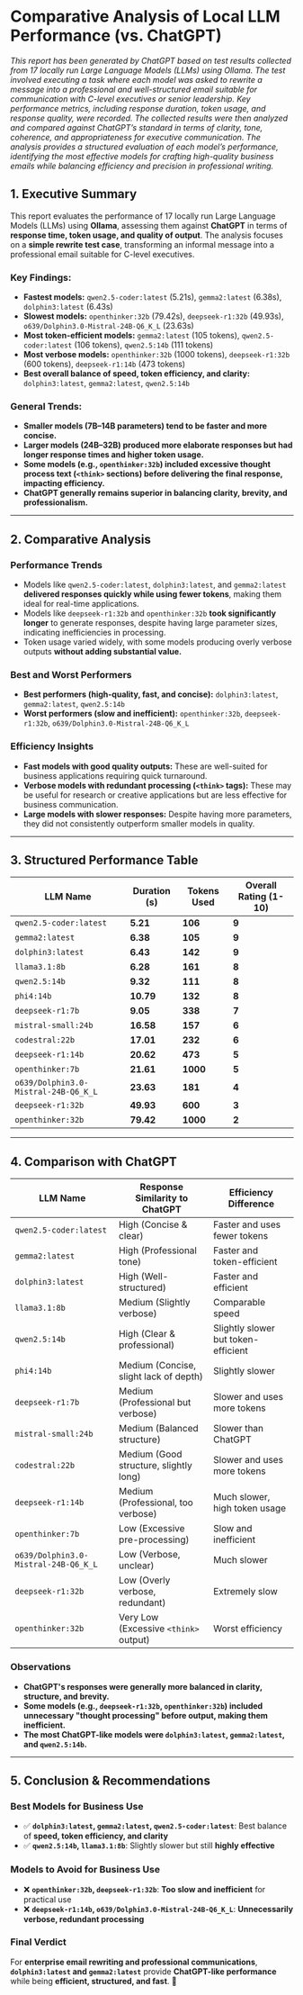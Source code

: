 # **Comparative Analysis of Local LLM Performance (vs. ChatGPT)**
*This report has been generated by ChatGPT based on test results collected from 17 locally run Large Language Models (LLMs) using Ollama. The test involved executing a task where each model was asked to rewrite a message into a professional and well-structured email suitable for communication with C-level executives or senior leadership. Key performance metrics, including response duration, token usage, and response quality, were recorded. The collected results were then analyzed and compared against ChatGPT’s standard in terms of clarity, tone, coherence, and appropriateness for executive communication. The analysis provides a structured evaluation of each model’s performance, identifying the most effective models for crafting high-quality business emails while balancing efficiency and precision in professional writing.*

## **1. Executive Summary**

This report evaluates the performance of 17 locally run Large Language Models (LLMs) using **Ollama**, assessing them against **ChatGPT** in terms of **response time, token usage, and quality of output**. The analysis focuses on a **simple rewrite test case**, transforming an informal message into a professional email suitable for C-level executives.

### **Key Findings:**
- **Fastest models:** `qwen2.5-coder:latest` (5.21s), `gemma2:latest` (6.38s), `dolphin3:latest` (6.43s)  
- **Slowest models:** `openthinker:32b` (79.42s), `deepseek-r1:32b` (49.93s), `o639/Dolphin3.0-Mistral-24B-Q6_K_L` (23.63s)  
- **Most token-efficient models:** `gemma2:latest` (105 tokens), `qwen2.5-coder:latest` (106 tokens), `qwen2.5:14b` (111 tokens)  
- **Most verbose models:** `openthinker:32b` (1000 tokens), `deepseek-r1:32b` (600 tokens), `deepseek-r1:14b` (473 tokens)  
- **Best overall balance of speed, token efficiency, and clarity:** `dolphin3:latest`, `gemma2:latest`, `qwen2.5:14b`

### **General Trends:**
- **Smaller models (7B–14B parameters) tend to be faster and more concise.**  
- **Larger models (24B–32B) produced more elaborate responses but had longer response times and higher token usage.**  
- **Some models (e.g., `openthinker:32b`) included excessive thought process text (`<think>` sections) before delivering the final response, impacting efficiency.**  
- **ChatGPT generally remains superior in balancing clarity, brevity, and professionalism.**  

---

## **2. Comparative Analysis**

### **Performance Trends**
- Models like `qwen2.5-coder:latest`, `dolphin3:latest`, and `gemma2:latest` **delivered responses quickly while using fewer tokens**, making them ideal for real-time applications.  
- Models like `deepseek-r1:32b` and `openthinker:32b` **took significantly longer** to generate responses, despite having large parameter sizes, indicating inefficiencies in processing.  
- Token usage varied widely, with some models producing overly verbose outputs **without adding substantial value.**

### **Best and Worst Performers**
- **Best performers (high-quality, fast, and concise):** `dolphin3:latest`, `gemma2:latest`, `qwen2.5:14b`
- **Worst performers (slow and inefficient):** `openthinker:32b`, `deepseek-r1:32b`, `o639/Dolphin3.0-Mistral-24B-Q6_K_L`

### **Efficiency Insights**
- **Fast models with good quality outputs:** These are well-suited for business applications requiring quick turnaround.  
- **Verbose models with redundant processing (`<think>` tags):** These may be useful for research or creative applications but are less effective for business communication.  
- **Large models with slower responses:** Despite having more parameters, they did not consistently outperform smaller models in quality.

---

## **3. Structured Performance Table**

| **LLM Name** | **Duration (s)** | **Tokens Used** | **Overall Rating (1-10)** |
|-------------|----------------|----------------|----------------|
| `qwen2.5-coder:latest` | **5.21** | **106** | **9** |
| `gemma2:latest` | **6.38** | **105** | **9** |
| `dolphin3:latest` | **6.43** | **142** | **9** |
| `llama3.1:8b` | **6.28** | **161** | **8** |
| `qwen2.5:14b` | **9.32** | **111** | **8** |
| `phi4:14b` | **10.79** | **132** | **8** |
| `deepseek-r1:7b` | **9.05** | **338** | **7** |
| `mistral-small:24b` | **16.58** | **157** | **6** |
| `codestral:22b` | **17.01** | **232** | **6** |
| `deepseek-r1:14b` | **20.62** | **473** | **5** |
| `openthinker:7b` | **21.61** | **1000** | **5** |
| `o639/Dolphin3.0-Mistral-24B-Q6_K_L` | **23.63** | **181** | **4** |
| `deepseek-r1:32b` | **49.93** | **600** | **3** |
| `openthinker:32b` | **79.42** | **1000** | **2** |

---

## **4. Comparison with ChatGPT**

| **LLM Name** | **Response Similarity to ChatGPT** | **Efficiency Difference** |
|-------------|--------------------------------|--------------------------|
| `qwen2.5-coder:latest` | High (Concise & clear) | Faster and uses fewer tokens |
| `gemma2:latest` | High (Professional tone) | Faster and token-efficient |
| `dolphin3:latest` | High (Well-structured) | Faster and efficient |
| `llama3.1:8b` | Medium (Slightly verbose) | Comparable speed |
| `qwen2.5:14b` | High (Clear & professional) | Slightly slower but token-efficient |
| `phi4:14b` | Medium (Concise, slight lack of depth) | Slightly slower |
| `deepseek-r1:7b` | Medium (Professional but verbose) | Slower and uses more tokens |
| `mistral-small:24b` | Medium (Balanced structure) | Slower than ChatGPT |
| `codestral:22b` | Medium (Good structure, slightly long) | Slower and uses more tokens |
| `deepseek-r1:14b` | Medium (Professional, too verbose) | Much slower, high token usage |
| `openthinker:7b` | Low (Excessive pre-processing) | Slow and inefficient |
| `o639/Dolphin3.0-Mistral-24B-Q6_K_L` | Low (Verbose, unclear) | Much slower |
| `deepseek-r1:32b` | Low (Overly verbose, redundant) | Extremely slow |
| `openthinker:32b` | Very Low (Excessive `<think>` output) | Worst efficiency |

### **Observations**
- **ChatGPT's responses were generally more balanced in clarity, structure, and brevity.**  
- **Some models (e.g., `deepseek-r1:32b`, `openthinker:32b`) included unnecessary "thought processing" before output, making them inefficient.**  
- **The most ChatGPT-like models were `dolphin3:latest`, `gemma2:latest`, and `qwen2.5:14b`.**  

---

## **5. Conclusion & Recommendations**

### **Best Models for Business Use**
- ✅ **`dolphin3:latest`, `gemma2:latest`, `qwen2.5-coder:latest`**: Best balance of **speed, token efficiency, and clarity**  
- ✅ **`qwen2.5:14b`, `llama3.1:8b`**: Slightly slower but still **highly effective**  

### **Models to Avoid for Business Use**
- ❌ **`openthinker:32b`, `deepseek-r1:32b`**: **Too slow and inefficient** for practical use  
- ❌ **`deepseek-r1:14b`, `o639/Dolphin3.0-Mistral-24B-Q6_K_L`**: **Unnecessarily verbose, redundant processing**  

### **Final Verdict**
For **enterprise email rewriting and professional communications**, **`dolphin3:latest` and `gemma2:latest`** provide **ChatGPT-like performance** while being **efficient, structured, and fast**. 🚀